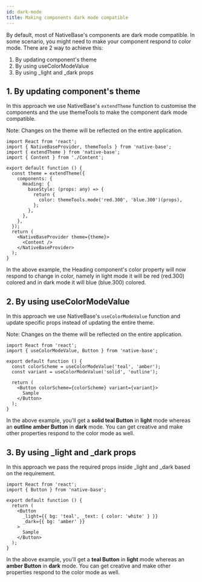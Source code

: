 ```yaml
---
id: dark-mode
title: Making components dark mode compatible
---
```


By default, most of NativeBase's components are dark mode compatible. In some scenario, you might need to make your component respond to color mode. There are 2 way to achieve this:

1. By updating component's theme
2. By using useColorModeValue
3. By using _light and _dark props

## 1. By updating component's theme

In this approach we use NativeBase's `extendTheme` function to customise the components and the use themeTools to make the component dark mode compatible.

Note: Changes on the theme will be reflected on the entire application.

```tsx
import React from 'react';
import { NativeBaseProvider, themeTools } from 'native-base';
import { extendTheme } from 'native-base';
import { Content } from './Content';

export default function () {
  const theme = extendTheme({
    components: {
      Heading: {
        baseStyle: (props: any) => {
          return {
            color: themeTools.mode('red.300', 'blue.300')(props),
          };
        },
      },
    },
  });
  return (
    <NativeBaseProvider theme={theme}>
      <Content />
    </NativeBaseProvider>
  );
}
```

In the above example, the Heading component's color property will now respond to change in color, namely in light mode it will be red (red.300) colored and in dark mode it will blue (blue.300) colored.

## 2. By using useColorModeValue

In this approach we use NativeBase's `useColorModeValue` function and update specific props instead of updating the entire theme.

Note: Changes on the theme will be reflected on the entire application.

```tsx
import React from 'react';
import { useColorModeValue, Button } from 'native-base';

export default function () {
  const colorScheme = useColorModeValue('teal', 'amber');
  const variant = useColorModeValue('solid', 'outline');

  return (
    <Button colorScheme={colorScheme} variant={variant}>
      Sample
    </Button>
  );
}
```

In the above example, you'll get a **solid teal Button** in **light** mode whereas an **outline amber Button** in **dark** mode. You can get creative and make other properties respond to the color mode as well.

## 3. By using \_light and \_dark props

In this approach we pass the required props inside \_light and \_dark based on the requirement.

```tsx
import React from 'react';
import { Button } from 'native-base';

export default function () {
  return (
    <Button
      _light={{ bg: 'teal', _text: { color: 'white' } }}
      _dark={{ bg: 'amber' }}
    >
      Sample
    </Button>
  );
}
```

In the above example, you'll get a **teal Button** in **light** mode whereas an **amber Button** in **dark** mode. You can get creative and make other properties respond to the color mode as well.
